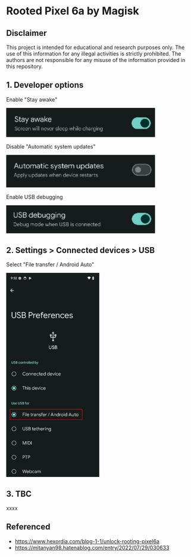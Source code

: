 # Rooted Pixel 6a by Magisk

## Disclaimer
This project is intended for educational and research purposes only. The use of this information for any illegal activities is strictly prohibited. The authors are not responsible for any misuse of the information provided in this repository.

## 1. Developer options

Enable "Stay awake"

<img src="01_images/stayawake.png" width="400">  

Disable "Automatic system updates"

<img src="01_images/AutomaticSystemUpdates.png" width="400">  

Enable USB debugging 

<img src="01_images/USBDebugging.png" width="400">  


## 2. Settings > Connected devices > USB

Select "File transfer / Android Auto"

<img src="01_images/USB.png" width="250">  

<br>


## 3. TBC

xxxx

## Referenced

- https://www.hexordia.com/blog-1-1/unlock-rooting-pixel6a
- https://mitanyan98.hatenablog.com/entry/2022/07/29/030633


